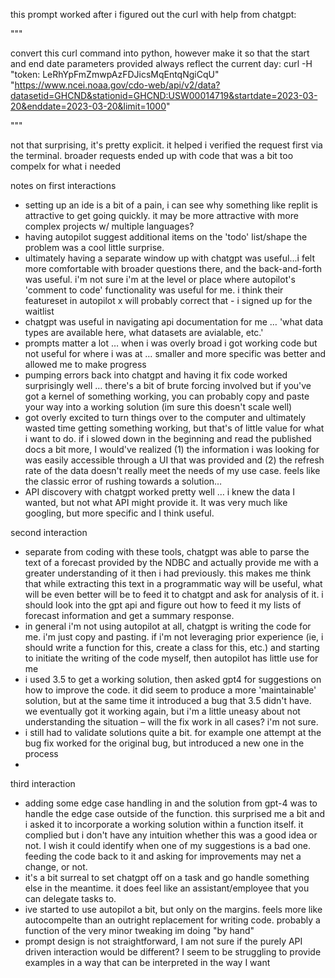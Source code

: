 this prompt worked after i figured out the curl with help from chatgpt:

"""

convert this curl command into python, however make it so that the start and end date parameters provided always reflect the current day: curl -H "token: LeRhYpFmZmwpAzFDJicsMqEntqNgiCqU" "https://www.ncei.noaa.gov/cdo-web/api/v2/data?datasetid=GHCND&stationid=GHCND:USW00014719&startdate=2023-03-20&enddate=2023-03-20&limit=1000"

"""

not that surprising, it's pretty explicit. it helped i verified the request first via the terminal. broader requests ended up with code that was a bit too compelx for what i needed

 notes on first interactions
- setting up an ide is a bit of a pain, i can see why something like replit is attractive to get going quickly. it may be more attractive with more complex projects w/ multiple languages?
- having autopilot suggest additional items on the 'todo' list/shape the problem was a cool little surprise.
- ultimately having a separate window up with chatgpt was useful...i felt more comfortable with broader questions there, and the back-and-forth was useful. i'm not sure i'm at the level or place where autopilot's 'comment to code' functionality was useful for me. i think their featureset in autopilot x will probably correct that - i signed up for the waitlist
- chatgpt was useful in navigating api documentation for me … 'what data types are available here, what datasets are avialable, etc.' 
- prompts matter a lot … when i was overly broad i got working code but not useful for where i was at … smaller and more specific was better and allowed me to make progress
- pumping errors back into chatgpt and having it fix code worked surprisingly well … there's a bit of brute forcing involved but if you've got a kernel of something working, you can probably copy and paste your way into a working solution (im sure this doesn't scale well)
- got overly excited to turn things over to the computer and ultimately wasted time getting something working, but that's of little value for what i want to do. if i slowed down in the beginning and read the published docs a bit more, I would've realized (1) the information i was looking for was easily accessible through a UI that was provided and (2) the refresh rate of the data doesn't really meet the needs of my use case. feels like the classic error of rushing towards a solution…
- API discovery with chatgpt worked pretty well … i knew the data I wanted, but not what API might provide it. It was very much like googling, but more specific and I think useful. 

second interaction
- separate from coding with these tools, chatgpt was able to parse the text of a forecast provided by the NDBC and actually provide me with a greater understanding of it then i had previously. this makes me think that while extracting this text in a programmatic way will be useful, what will be even better will be to feed it to chatgpt and ask for analysis of it. i should look into the gpt api and figure out how to feed it my lists of forecast information and get a summary response.
- in general i'm not using autopilot at all, chatgpt is writing the code for me. i'm just copy and pasting. if i'm not leveraging prior experience (ie, i should write a function for this, create a class for this, etc.) and starting to initiate the writing of the code myself, then autopilot has little use for me
- i used 3.5 to get a working solution, then asked gpt4 for suggestions on how to improve the code. it did seem to produce a more 'maintainable' solution, but at the same time it introduced a bug that 3.5 didn't have. we eventually got it working again, but i'm a little uneasy about not understanding the situation – will the fix work in all cases? i'm not sure. 
- i still had to validate solutions quite a bit. for example one attempt at the bug fix worked for the original bug, but introduced a new one in the process 
- 

third interaction
- adding some edge case handling in and the solution from gpt-4 was to handle the edge case outside of the function. this surprised me a bit and i asked it to incorporate a working solution within a function itself. it complied but i don't have any intuition whether this was a good idea or not. I wish it could identify when one of my suggestions is a bad one. feeding the code back to it and asking for improvements may net a change, or not. 
- it's a bit surreal to set chatgpt off on a task and go handle something else in the meantime. it does feel like an assistant/employee that you can delegate tasks to.
- ive started to use autopilot a bit, but only on the margins. feels more like autocompelte than an outright replacement for writing code. probably a function of the very minor tweaking im doing "by hand"
- prompt design is not straightforward, I am not sure if the purely API driven interaction would be different? I seem to be struggling to provide examples in a way that can be interpreted in the way I want